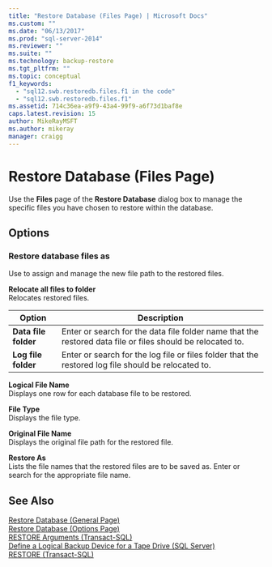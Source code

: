 ```yaml
---
title: "Restore Database (Files Page) | Microsoft Docs"
ms.custom: ""
ms.date: "06/13/2017"
ms.prod: "sql-server-2014"
ms.reviewer: ""
ms.suite: ""
ms.technology: backup-restore
ms.tgt_pltfrm: ""
ms.topic: conceptual
f1_keywords: 
  - "sql12.swb.restoredb.files.f1 in the code"
  - "sql12.swb.restoredb.files.f1"
ms.assetid: 714c36ea-a9f9-43a4-99f9-a6f73d1baf8e
caps.latest.revision: 15
author: MikeRayMSFT
ms.author: mikeray
manager: craigg
---
```

# Restore Database (Files Page)
  Use the **Files** page of the **Restore Database** dialog box to manage the specific files you have chosen to restore within the database.  
  
## Options  
  
### Restore database files as  
 Use to assign and manage the new file path to the restored files.  
  
 **Relocate all files to folder**  
 Relocates restored files.  
  
|Option|Description|  
|------------|-----------------|  
|**Data file folder**|Enter or search for the data file folder name that the restored data file or files should be relocated to.|  
|**Log file folder**|Enter or search for the log file or files folder that the restored log file should be relocated to.|  
  
 **Logical File Name**  
 Displays one row for each database file to be restored.  
  
 **File Type**  
 Displays the file type.  
  
 **Original File Name**  
 Displays the original file path for the restored file.  
  
 **Restore As**  
 Lists the file names that the restored files are to be saved as. Enter or search for the appropriate file name.  
  
## See Also  
 [Restore Database &#40;General Page&#41;](../../integration-services/general-page-of-integration-services-designers-options.md)   
 [Restore Database &#40;Options Page&#41;](restore-database-options-page.md)   
 [RESTORE Arguments &#40;Transact-SQL&#41;](/sql/t-sql/statements/restore-statements-arguments-transact-sql)   
 [Define a Logical Backup Device for a Tape Drive &#40;SQL Server&#41;](define-a-logical-backup-device-for-a-tape-drive-sql-server.md)   
 [RESTORE &#40;Transact-SQL&#41;](/sql/t-sql/statements/restore-statements-transact-sql)  
  
  

